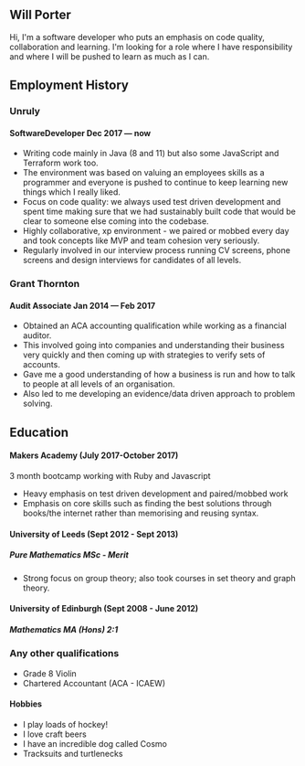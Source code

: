 ## Will Porter

Hi, I'm a software developer who puts an emphasis on code quality, collaboration and learning. I'm looking for a role where I have responsibility and where I will be pushed to learn as much as I can.


## Employment History

### Unruly
#### SoftwareDeveloper Dec 2017 — now

- Writing code mainly in Java (8 and 11) but also some JavaScript and Terraform work too. 
- The environment was based on valuing an employees skills as a programmer and everyone is pushed to continue to keep learning new things which I really liked.
- Focus on code quality: we always used test driven development and spent time making sure that we had sustainably built code that would be clear to someone else coming into the codebase.
- Highly collaborative, xp environment - we paired or mobbed every day and took concepts like MVP and team cohesion very seriously.
- Regularly involved in our interview process running CV screens, phone screens and design interviews for candidates of all levels.

### Grant Thornton
#### Audit Associate Jan 2014 — Feb 2017

- Obtained an ACA accounting qualification while working as a financial auditor. 
- This involved going into companies and understanding their business very quickly and then coming up with strategies to verify sets of accounts.
- Gave me a good understanding of how a business is run and how to talk to people at all levels of an organisation.
- Also led to me developing an evidence/data driven approach to problem solving.

## Education

#### Makers Academy (July 2017-October 2017)
3 month bootcamp working with Ruby and Javascript

- Heavy emphasis on test driven development and paired/mobbed work
- Emphasis on core skills such as finding the best solutions through books/the internet rather than memorising and reusing syntax.

#### University of Leeds (Sept 2012 - Sept 2013)

##### Pure Mathematics MSc - Merit
- Strong focus on group theory; also took courses in set theory and graph theory.

#### University of Edinburgh (Sept 2008 - June 2012)

##### Mathematics MA (Hons) 2:1


### Any other qualifications

- Grade 8 Violin
- Chartered Accountant (ACA - ICAEW)


#### Hobbies
- I play loads of hockey!
- I love craft beers
- I have an incredible dog called Cosmo
- Tracksuits and turtlenecks

